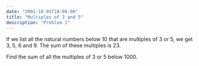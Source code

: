 ```yaml
---
date: "2001-10-05T18:00:00"
title: "Multiples of 3 and 5"
description: "Problem 1"
---
```


<p>If we list all the natural numbers below 10 that are multiples of 3 or 5, we get 3, 5, 6 and 9. The sum of these multiples is 23.</p>
<p>Find the sum of all the multiples of 3 or 5 below 1000.</p>


